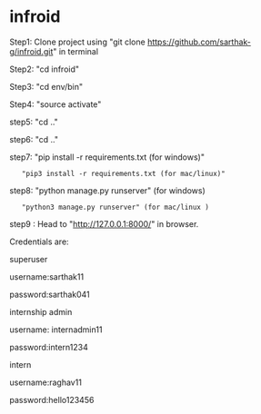 # infroid

Step1: Clone project using "git clone https://github.com/sarthak-g/infroid.git" in terminal

Step2: "cd infroid"

Step3: "cd env/bin"

Step4: "source activate"

step5: "cd .."

step6: "cd .."

step7: "pip install -r requirements.txt (for windows)"

       "pip3 install -r requirements.txt (for mac/linux)"
       
step8: "python manage.py runserver"  (for windows)

       "python3 manage.py runserver" (for mac/linux )
       
step9 : Head to "http://127.0.0.1:8000/" in browser.    

Credentials are:

superuser

username:sarthak11

password:sarthak041

internship admin

username: internadmin11

password:intern1234

intern

username:raghav11

password:hello123456 
